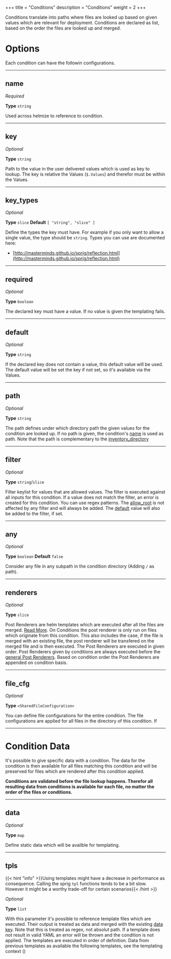 +++
title = "Conditions"
description = "Conditions"
weight = 2
+++

Conditions translate into paths where files are looked up based on given values which are relevant for deployment. Conditions are declared as list, based on the order the files are looked up and merged.

# Options

Each condition can have the followin configurations.

---
## name

_Required_

**Type** `string`

Used across helmize to reference to condition.

---
## key

_Optional_

**Type** `string`

Path to the value in the user delivered values which is used as key to lookup. The key is relative the Values (`$.Values`) and therefor must be within the Values. 

---
## key_types

_Optional_

**Type** `slice` **Default** `[ "string", "slice" ]`

Define the types the key must have. For example if you only want to allow a single value, the type should be `string`. Types you can use are documented here:

* [http://masterminds.github.io/sprig/reflection.html](http://masterminds.github.io/sprig/reflection.html)

---
## required

_Optional_

**Type** `boolean`

The declared key must have a value. If no value is given the templating fails.

---
## default

_Optional_

**Type** `string`

If the declared key does not contain a value, this default value will be used. The default value will be set the key if not set, so it's available via the Values.

---
## path

_Optional_

**Type** `string`

The path defines under which directory path the given values for the condition are looked up. If no path is given, the  condition's [name](#name) is used as path. Note that the path is complementary to the [inventory_directory](../general/#inventory_directory)

---
## filter

_Optional_

**Type** `string`/`slice`

Filter keylist for values that are allowed values. The filter is executed against all inputs for this condition. If a value does not match the filter, an error is created for this condition. You can use regex patterns. The [allow_root](#allow_root) is not affected by any filter and will always be added. The [default](#default) value will also be added to the filter, if set. 

---

## any

_Optional_

**Type** `boolean` **Default** `false`

Consider any file in any subpath in the condition directory (Adding `/` as path).

---

## renderers

_Optional_

**Type** `slice` 

Post Renderers are helm templates which are executed after all the files are merged. [Read More](../../customization/post_renderers/). On Conditions the post renderer is only run on files which originate from this condition. This also includes the case, if the file is merged with an existing file, the post renderer will be transfered on the merged file and is then executed. The Post Renderers are executed in given order. Post Renderers given by conditions are always executed before the [general Post Renderers](../general/#post_renderers). Based on condition order the Post Renderers are appended on condition basis.

---

## file_cfg

_Optional_

**Type** `<SharedFileConfiguration>`

You can define file configurations for the entire condition. The file configurations are applied for all files in the directory of this condition. If 

---
# Condition Data 

It's possible to give specific data with a condition. The data for the condition is then available for all files matching this condition and will be preserved for files which are rendered after this condition applied. 

**Conditions are validated before the file lookup happens. Therefor all resulting data from conditions is available for each file, no matter the order of the files or conditions.**

---

## data

_Optional_

**Type** `map`

Define static data which will be availble for templating.

---
## tpls

{{< hint "info" >}}Using templates might have a decrease in performance as consequence. Calling the sprig `tpl` functions tends to be a bit slow. However it might be a worthy trade-off for certain scenarios{{< /hint >}}


_Optional_

**Type** `list`

With this parameter it's possible to reference template files which are executed. Their output is treated as data and merged with the existing [data key](#data). Note that this is treated as regex, not absolut path. If a template does not result in valid YAML an error will be thrown and the condition is not applied. The templates are executed in order of definition. Data from previous templates as available the following templates, see the templating context ()
